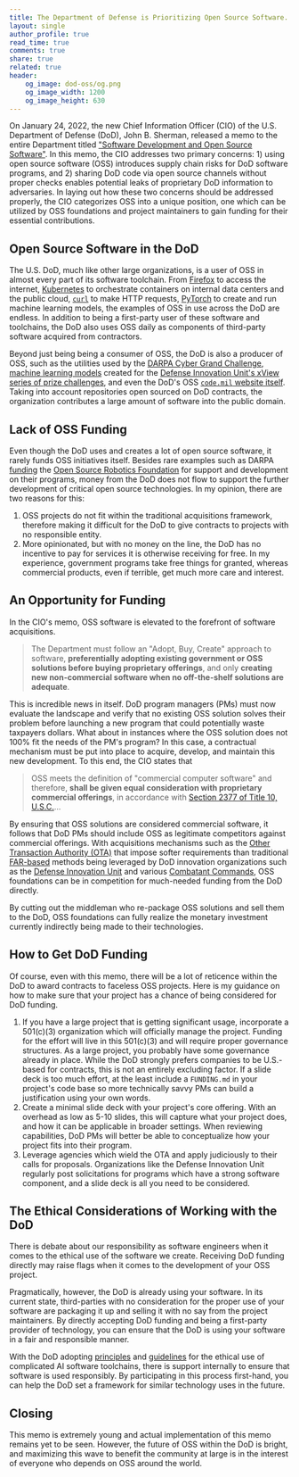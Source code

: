 ```yaml
---
title: The Department of Defense is Prioritizing Open Source Software. Here's How Open Source Projects Can Benefit.
layout: single
author_profile: true
read_time: true
comments: true
share: true
related: true
header:
    og_image: dod-oss/og.png
    og_image_width: 1200
    og_image_height: 630
---
```


On January 24, 2022, the new Chief Information Officer (CIO) of the U.S. Department of Defense (DoD), John B. Sherman, released a memo to the entire Department titled ["Software Development and Open Source Software"](https://dodcio.defense.gov/Portals/0/Documents/Library/SoftwareDev-OpenSource.pdf). In this memo, the CIO addresses two primary concerns: 1) using open source software (OSS) introduces supply chain risks for DoD software programs, and 2) sharing DoD code via open source channels without proper checks enables potential leaks of proprietary DoD information to adversaries. In laying out how these two concerns should be addressed properly, the CIO categorizes OSS into a unique position, one which can be utilized by OSS foundations and project maintainers to gain funding for their essential contributions.

## Open Source Software in the DoD
The U.S. DoD, much like other large organizations, is a user of OSS in almost every part of its software toolchain. From [Firefox](https://www.mozilla.org/en-US/firefox/) to access the internet, [Kubernetes](https://kubernetes.io/) to orchestrate containers on internal data centers and the public cloud, [`curl`](https://curl.se/) to make HTTP requests, [PyTorch](https://pytorch.org/) to create and run machine learning models, the examples of OSS in use across the DoD are endless. In addition to being a first-party user of these software and toolchains, the DoD also uses OSS daily as components of third-party software acquired from contractors.

Beyond just being being a consumer of OSS, the DoD is also a producer of OSS, such as the utilities used by the [DARPA Cyber Grand Challenge](https://github.com/CyberGrandChallenge), [machine learning models](https://github.com/DIUx-xView) created for the [Defense Innovation Unit's xView series of prize challenges](https://xview.us/), and even the DoD's OSS [`code.mil` website itself](https://github.com/Code-dot-mil/code.mil). Taking into account repositories open sourced on DoD contracts, the organization contributes a large amount of software into the public domain.

## Lack of OSS Funding
Even though the DoD uses and creates a lot of open source software, it rarely funds OSS initiatives itself. Besides rare examples such as DARPA [funding](https://www.fpds.gov/common/jsp/LaunchWebPage.jsp?command=execute&requestid=137104125&version=1.5) the [Open Source Robotics Foundation](https://www.openrobotics.org/) for support and development on their programs, money from the DoD does not flow to support the further development of critical open source technologies. In my opinion, there are two reasons for this:

1. OSS projects do not fit within the traditional acquisitions framework, therefore making it difficult for the DoD to give contracts to projects with no responsible entity.
2. More opinionated, but with no money on the line, the DoD has no incentive to pay for services it is otherwise receiving for free. In my experience, government programs take free things for granted, whereas commercial products, even if terrible, get much more care and interest.

## An Opportunity for Funding

In the CIO's memo, OSS software is elevated to the forefront of software acquisitions.

> The Department must follow an "Adopt, Buy, Create" approach to software,
**preferentially adopting existing government or OSS solutions before buying proprietary offerings**, and only **creating new non-commercial software when no off-the-shelf solutions are adequate**. 

This is incredible news in itself. DoD program managers (PMs) must now evaluate the landscape and verify that no existing OSS solution solves their problem before launching a new program that could potentially waste taxpayers dollars. What about in instances where the OSS solution does not 100% fit the needs of the PM's program? In this case, a contractual mechanism must be put into place to acquire, develop, and maintain this new development. To this end, the CIO states that

> OSS meets the definition of "commercial computer software" and therefore, **shall be given equal consideration with proprietary commercial offerings**, in accordance with [Section 2377 of Title 10, U.S.C.](https://www.law.cornell.edu/uscode/text/10/2377)...

By ensuring that OSS solutions are considered commercial software, it follows that DoD PMs should include OSS as legitimate competitors against commercial offerings. With acquisitions mechanisms such as the [Other Transaction Authority (OTA)](https://acqnotes.com/acqnote/careerfields/other-transaction-authority-ota) that impose softer requirements than traditional [FAR-based](https://www.acquisition.gov/far/part-16) methods being leveraged by DoD innovation organizations such as the [Defense Innovation Unit](https://www.diu.mil/) and various [Combatant Commands](https://www.defense.gov/About/combatant-commands/), OSS foundations can be in competition for much-needed funding from the DoD directly.

By cutting out the middleman who re-package OSS solutions and sell them to the DoD, OSS foundations can fully realize the monetary investment currently indirectly being made to their technologies.

## How to Get DoD Funding

Of course, even with this memo, there will be a lot of reticence within the DoD to award contracts to faceless OSS projects. Here is my guidance on how to make sure that your project has a chance of being considered for DoD funding.

1. If you have a large project that is getting significant usage, incorporate a 501(c)(3) organization which will officially manage the project. Funding for the effort will live in this 501(c)(3) and will require proper governance structures. As a large project, you probably have some governance already in place. While the DoD strongly prefers companies to be U.S.-based for contracts, this is not an entirely excluding factor. If a slide deck is too much effort, at the least include a `FUNDING.md` in your project's code base so more technically savvy PMs can build a justification using your own words.
2. Create a minimal slide deck with your project's core offering. With an overhead as low as 5-10 slides, this will capture what your project does, and how it can be applicable in broader settings. When reviewing capabilities, DoD PMs will better be able to conceptualize how your project fits into their program.
3. Leverage agencies which wield the OTA and apply judiciously to their calls for proposals. Organizations like the Defense Innovation Unit regularly post solicitations for programs which have a strong software component, and a slide deck is all you need to be considered.

## The Ethical Considerations of Working with the DoD
There is debate about our responsibility as software engineers when it comes to the ethical use of the software we create. Receiving DoD funding directly may raise flags when it comes to the development of your OSS project.

Pragmatically, however, the DoD is already using your software. In its current state, third-parties with no consideration for the proper use of your software are packaging it up and selling it with no say from the project maintainers. By directly accepting DoD funding and being a first-party provider of technology, you can ensure that the DoD is using your software in a fair and responsible manner.

With the DoD adopting [principles](https://www.defense.gov/News/Releases/Release/Article/2091996/dod-adopts-ethical-principles-for-artificial-intelligence/) and [guidelines](https://www.diu.mil/responsible-ai-guidelines) for the ethical use of complicated AI software toolchains, there is support internally to ensure that software is used responsibly. By participating in this process first-hand, you can help the DoD set a framework for similar technology uses in the future.

## Closing

This memo is extremely young and actual implementation of this memo remains yet to be seen. However, the future of OSS within the DoD is bright, and maximizing this wave to benefit the community at large is in the interest of everyone who depends on OSS around the world.